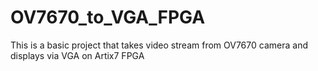 # OV7670_to_VGA_FPGA
This is a basic project that takes video stream from OV7670 camera and displays via VGA on Artix7 FPGA

